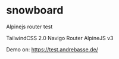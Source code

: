 # snowboard
Alpinejs router test

TailwindCSS 2.0
Navigo Router
AlpineJS v3

Demo on:
https://test.andrebasse.de/
